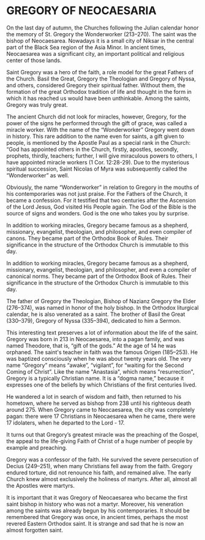 # GREGORY OF NEOCAESARIA

On the last day of autumn, the Churches following the Julian calendar honor the memory of St. Gregory the Wonderworker (213–270). The saint was the bishop of Neocaesarea. Nowadays it is a small city of Niksar in the central part of the Black Sea region of the Asia Minor. In ancient times, Neocaesarea was a significant city, an important political and religious center of those lands.

Saint Gregory was a hero of the faith, a role model for the great Fathers of the Church. Basil the Great, Gregory the Theologian and Gregory of Nyssa, and others, considered Gregory their spiritual father. Without them, the formation of the great Orthodox tradition of life and thought in the form in which it has reached us would have been unthinkable. Among the saints, Gregory was truly great.

The ancient Church did not look for miracles, however, Gregory, for the power of the signs he performed through the gift of grace, was called a miracle worker. With the name of the “Wonderworker” Gregory went down in history. This rare addition to the name even for saints, a gift given to people, is mentioned by the Apostle Paul as a special rank in the Church: “God has appointed others in the Church, firstly, apostles, secondly, prophets, thirdly, teachers; further, I will give miraculous powers to others, I have appointed miracle workers (1 Cor. 12:28-29). Due to the mysterious spiritual succession, Saint Niсolas of Myra was subsequently called the “Wonderworker” as well.

Obviously, the name “Wonderworker” in relation to Gregory in the mouths of his contemporaries was not just praise. For the Fathers of the Church, it became a confession. For it testified that two centuries after the Ascension of the Lord Jesus, God visited His People again. The God of the Bible is the source of signs and wonders. God is the one who takes you by surprise.

In addition to working miracles, Gregory became famous as a shepherd, missionary, evangelist, theologian, and philosopher, and even compiler of canons. They became part of the Orthodox Book of Rules. Their significance in the structure of the Orthodox Church is immutable to this day.

In addition to working miracles, Gregory became famous as a shepherd, missionary, evangelist, theologian, and philosopher, and even a compiler of canonical norms. They became part of the Orthodox Book of Rules. Their significance in the structure of the Orthodox Church is immutable to this day.

The father of Gregory the Theologian, Bishop of Nazianz Gregory the Elder (276–374), was named in honor of the holy bishop. In the Orthodox liturgical calendar, he is also venerated as a saint. The brother of Basil the Great (330–379), Gregory of Nyssa (335–394), dedicated to him a Sermon.

This interesting text preserves a lot of information about the life of the saint. Gregory was born in 213 in Neocaesarea, into a pagan family, and was named Theodore, that is, “gift of the gods.” At the age of 14 he was orphaned. The saint's teacher in faith was the famous Origen (185–253). He was baptized consciously when he was about twenty years old. The very name “Gregory” means “awake”, “vigilant”, for “waiting for the Second Coming of Christ”. Like the name "Anastasia", which means "resurrection", Gregory is a typically Christian name. It is a “dogma name,” because it expresses one of the beliefs by which Christians of the first centuries lived.

He wandered a lot in search of wisdom and faith, then returned to his hometown, where he served as bishop from 238 until his righteous death around 275. When Gregory came to Neocaesarea, the city was completely pagan: there were 17 Christians in Neocaesarea when he came, there were 17 idolaters, when he departed to the Lord - 17.

It turns out that Gregory’s greatest miracle was the preaching of the Gospel, the appeal to the life-giving Faith of Christ of a huge number of people by example and preaching.

Gregory was a confessor of the faith. He survived the severe persecution of Decius (249–251), when many Christians fell away from the faith. Gregory endured torture, did not renounce his faith, and remained alive. The early Church knew almost exclusively the holiness of martyrs. After all, almost all the Apostles were martyrs.

It is important that it was Gregory of Neocaesarea who became the first saint bishop in history who was not a martyr. Moreover, his veneration among the saints was already begun by his contemporaries. It should be remembered that Gregory was once, in ancient times, perhaps the most revered Eastern Orthodox saint. It is strange and sad that he is now an almost forgotten saint.
